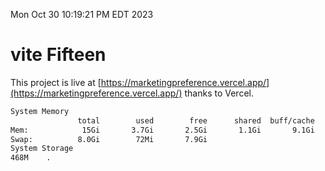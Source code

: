 Mon Oct 30 10:19:21 PM EDT 2023

# vite Fifteen


This project is live at [https://marketingpreference.vercel.app/](https://marketingpreference.vercel.app/) thanks to Vercel.

```bash
System Memory
               total        used        free      shared  buff/cache   available
Mem:            15Gi       3.7Gi       2.5Gi       1.1Gi       9.1Gi        10Gi
Swap:          8.0Gi        72Mi       7.9Gi
System Storage
468M	.
